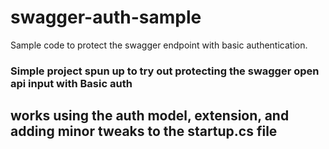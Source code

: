 # swagger-auth-sample
Sample code to protect the swagger endpoint with basic authentication.
### Simple project spun up to try out protecting the swagger open api input with Basic auth

## works using the auth model, extension, and adding minor tweaks to the startup.cs file
